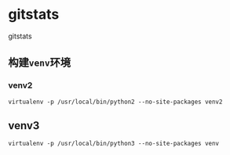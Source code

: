 
# gitstats

gitstats



## 构建`venv`环境

### venv2

```
virtualenv -p /usr/local/bin/python2 --no-site-packages venv2
```

## venv3

```
virtualenv -p /usr/local/bin/python3 --no-site-packages venv
```


